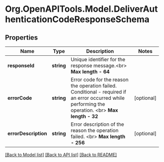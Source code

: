 # Org.OpenAPITools.Model.DeliverAuthenticationCodeResponseSchema

## Properties

Name | Type | Description | Notes
------------ | ------------- | ------------- | -------------
**responseId** | **string** | Unique identifier for the response message.&lt;br&gt;  __Max length - 64__ | 
**errorCode** | **string** | Error code for the reason the operation failed. Conditional - required if an error occurred while performing the operation. &lt;br&gt;  __Max length - 32__ | [optional] 
**errorDescription** | **string** | Error description of the reason the operation failed. &lt;br&gt;  __Max length - 256__ | [optional] 

[[Back to Model list]](../README.md#documentation-for-models) [[Back to API list]](../README.md#documentation-for-api-endpoints) [[Back to README]](../README.md)

